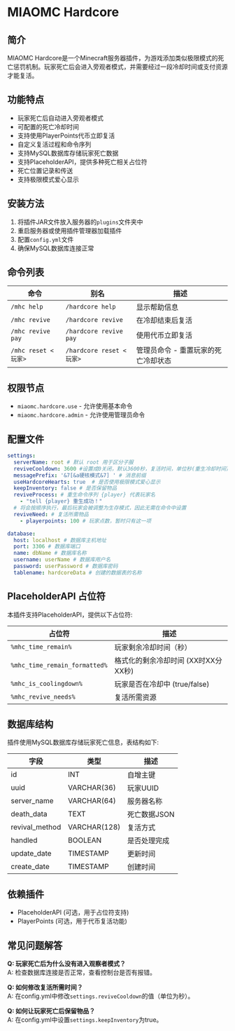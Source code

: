 # MIAOMC Hardcore

## 简介

MIAOMC Hardcore是一个Minecraft服务器插件，为游戏添加类似极限模式的死亡惩罚机制。玩家死亡后会进入旁观者模式，并需要经过一段冷却时间或支付资源才能复活。

## 功能特点

- 玩家死亡后自动进入旁观者模式
- 可配置的死亡冷却时间
- 支持使用PlayerPoints代币立即复活
- 自定义复活过程和命令序列
- 支持MySQL数据库存储玩家死亡数据
- 支持PlaceholderAPI，提供多种死亡相关占位符
- 死亡位置记录和传送
- 支持极限模式爱心显示

## 安装方法

1. 将插件JAR文件放入服务器的`plugins`文件夹中
2. 重启服务器或使用插件管理器加载插件
3. 配置`config.yml`文件
4. 确保MySQL数据库连接正常

## 命令列表

| 命令                | 别名                     | 描述                  |
|-------------------|------------------------|---------------------|
| `/mhc help`       | `/hardcore help`       | 显示帮助信息              |
| `/mhc revive`     | `/hardcore revive`     | 在冷却结束后复活            |
| `/mhc revive pay` | `/hardcore revive pay` | 使用代币立即复活            |
| `/mhc reset <玩家>` | `/hardcore reset <玩家>` | 管理员命令 - 重置玩家的死亡冷却状态 |

## 权限节点

- `miaomc.hardcore.use` - 允许使用基本命令
- `miaomc.hardcore.admin` - 允许使用管理员命令

## 配置文件

```yaml
settings:
  serverName: root # 默认 root 用于区分子服
  reviveCooldown: 3600 #设置成0关闭，默认3600秒，复活时间，单位秒(重生冷却时间)
  messagePrefix: '&7[&a硬核模式&7] ' # 消息前缀
  useHardcoreHearts: true  # 是否使用极限模式爱心显示
  keepInventory: false # 是否保留物品
  reviveProcess: # 重生命令序列 {player} 代表玩家名
    - "tell {player} 重生成功！"
  # 将会按顺序执行，最后玩家会被调整为生存模式，因此无需在命令中设置
  reviveNeed: # 复活所需物品
    - playerpoints: 100 # 玩家点数，暂时只有这一项

database:
  host: localhost # 数据库主机地址
  port: 3306 # 数据库端口
  name: dbName # 数据库名称
  username: userName # 数据库用户名
  password: userPassword # 数据库密码
  tablename: hardcoreData # 创建的数据表的名称
```

## PlaceholderAPI 占位符

本插件支持PlaceholderAPI，提供以下占位符:

| 占位符                           | 描述                     |
|-------------------------------|------------------------|
| `%mhc_time_remain%`           | 玩家剩余冷却时间（秒）            |
| `%mhc_time_remain_formatted%` | 格式化的剩余冷却时间 (XX时XX分XX秒) |
| `%mhc_is_coolingdown%`        | 玩家是否在冷却中 (true/false)  |
| `%mhc_revive_needs%`          | 复活所需资源                 |

## 数据库结构

插件使用MySQL数据库存储玩家死亡信息，表结构如下:

| 字段             | 类型           | 描述       |
|----------------|--------------|----------|
| id             | INT          | 自增主键     |
| uuid           | VARCHAR(36)  | 玩家UUID   |
| server_name    | VARCHAR(64)  | 服务器名称    |
| death_data     | TEXT         | 死亡数据JSON |
| revival_method | VARCHAR(128) | 复活方式     |
| handled        | BOOLEAN      | 是否处理完成   |
| update_date    | TIMESTAMP    | 更新时间     |
| create_date    | TIMESTAMP    | 创建时间     |

## 依赖插件

- PlaceholderAPI (可选，用于占位符支持)
- PlayerPoints (可选，用于代币复活功能)

## 常见问题解答

**Q: 玩家死亡后为什么没有进入观察者模式？**  
A: 检查数据库连接是否正常，查看控制台是否有报错。

**Q: 如何修改复活所需时间？**  
A: 在config.yml中修改`settings.reviveCooldown`的值（单位为秒）。

**Q: 如何让玩家死亡后保留物品？**  
A: 在config.yml中设置`settings.keepInventory`为true。
